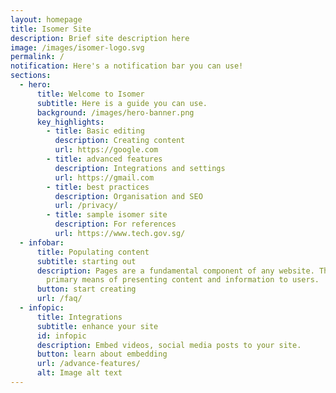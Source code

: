 ```yaml
---
layout: homepage
title: Isomer Site
description: Brief site description here
image: /images/isomer-logo.svg
permalink: /
notification: Here's a notification bar you can use!
sections:
  - hero:
      title: Welcome to Isomer
      subtitle: Here is a guide you can use.
      background: /images/hero-banner.png
      key_highlights:
        - title: Basic editing
          description: Creating content
          url: https://google.com
        - title: advanced features
          description: Integrations and settings
          url: https://gmail.com
        - title: best practices
          description: Organisation and SEO
          url: /privacy/
        - title: sample isomer site
          description: For references
          url: https://www.tech.gov.sg/
  - infobar:
      title: Populating content
      subtitle: starting out
      description: Pages are a fundamental component of any website. They serve as the
        primary means of presenting content and information to users.
      button: start creating
      url: /faq/
  - infopic:
      title: Integrations
      subtitle: enhance your site
      id: infopic
      description: Embed videos, social media posts to your site.
      button: learn about embedding
      url: /advance-features/
      alt: Image alt text
---
```

